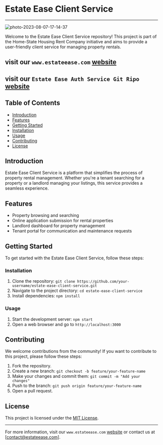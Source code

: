 # Estate Ease Client Service

---

<img src="https://i.ibb.co/KqPzhPL/photo-2023-08-07-17-14-37.jpg" alt="photo-2023-08-07-17-14-37" />

Welcome to the Estate Ease Client Service repository! This project is part of the Home-State Housing Rent Company initiative and aims to provide a user-friendly client service for managing property rentals.
## visit our `www.estateease.com` [website](https://www.estateease.vercel.app)
## visit our `Estate Ease Auth Service Git Ripo` [website](https://github.com/f4faysal/estate-ease-auth-service)
## Table of Contents

- [Introduction](#introduction)
- [Features](#features)
- [Getting Started](#getting-started)
- [Installation](#installation)
- [Usage](#usage)
- [Contributing](#contributing)
- [License](#license)

## Introduction

Estate Ease Client Service is a platform that simplifies the process of property rental management. Whether you're a tenant searching for a property or a landlord managing your listings, this service provides a seamless experience.

## Features

- Property browsing and searching
- Online application submission for rental properties
- Landlord dashboard for property management
- Tenant portal for communication and maintenance requests

## Getting Started

To get started with the Estate Ease Client Service, follow these steps:

### Installation

1. Clone the repository: `git clone https://github.com/your-username/estate-ease-client-service.git`
2. Navigate to the project directory: `cd estate-ease-client-service`
3. Install dependencies: `npm install`

### Usage

1. Start the development server: `npm start`
2. Open a web browser and go to `http://localhost:3000`

## Contributing

We welcome contributions from the community! If you want to contribute to this project, please follow these steps:

1. Fork the repository.
2. Create a new branch: `git checkout -b feature/your-feature-name`
3. Make your changes and commit them: `git commit -m "Add your changes"`
4. Push to the branch: `git push origin feature/your-feature-name`
5. Open a pull request.

## License

This project is licensed under the [MIT License](LICENSE).

---

For more information, visit our `www.estateease.com` [website](https://www.estateease.com) or contact us at [contact@estateease.com].
